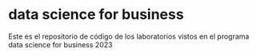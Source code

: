 # data science for business

Este es el repositorio de código de los laboratorios vistos en el programa data science for business 2023
